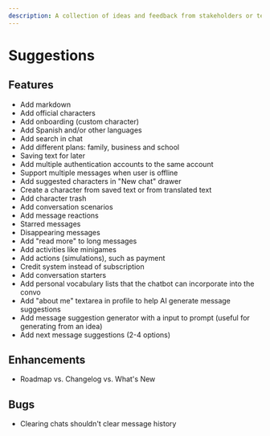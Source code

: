```yaml
---
description: A collection of ideas and feedback from stakeholders or team members.
---
```


# Suggestions

## Features

- Add markdown
- Add official characters
- Add onboarding (custom character)
- Add Spanish and/or other languages
- Add search in chat
- Add different plans: family, business and school
- Saving text for later
- Add multiple authentication accounts to the same account
- Support multiple messages when user is offline
- Add suggested characters in "New chat" drawer
- Create a character from saved text or from translated text
- Add character trash
- Add conversation scenarios
- Add message reactions
- Starred messages
- Disappearing messages
- Add "read more" to long messages
- Add activities like minigames
- Add actions (simulations), such as payment
- Credit system instead of subscription
- Add conversation starters
- Add personal vocabulary lists that the chatbot can incorporate into the convo
- Add "about me" textarea in profile to help AI generate message suggestions
- Add message suggestion generator with a input to prompt (useful for generating from an idea)
- Add next message suggestions (2-4 options)

## Enhancements

- Roadmap vs. Changelog vs. What's New

## Bugs

- Clearing chats shouldn't clear message history
